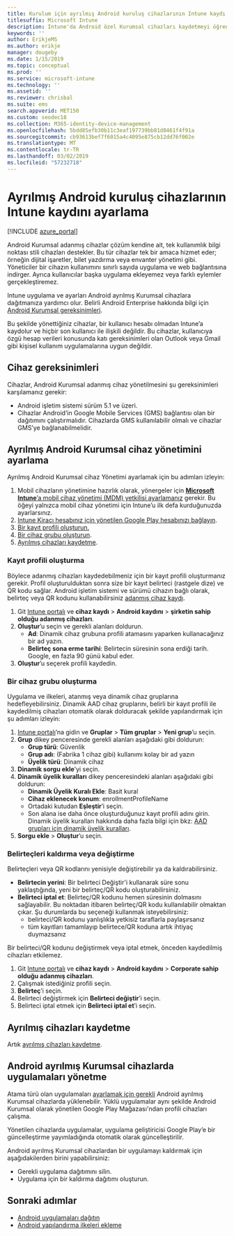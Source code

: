 ```yaml
---
title: Kurulum için ayrılmış Android kuruluş cihazlarının Intune kaydı
titlesuffix: Microsoft Intune
description: Intune'da Android özel Kurumsal cihazları kaydetmeyi öğrenin.
keywords: ''
author: ErikjeMS
ms.author: erikje
manager: dougeby
ms.date: 1/15/2019
ms.topic: conceptual
ms.prod: ''
ms.service: microsoft-intune
ms.technology: ''
ms.assetid: ''
ms.reviewer: chrisbal
ms.suite: ems
search.appverid: MET150
ms.custom: seodec18
ms.collection: M365-identity-device-management
ms.openlocfilehash: 5bdd85efb30b11c3eaf197739bb81d8461f4f91a
ms.sourcegitcommit: cb93613bef7f6015a4c4095e875cb12dd76f002e
ms.translationtype: MT
ms.contentlocale: tr-TR
ms.lasthandoff: 03/02/2019
ms.locfileid: "57232718"
---
```

# <a name="set-up-intune-enrollment-of-android-enterprise-dedicated-devices"></a>Ayrılmış Android kuruluş cihazlarının Intune kaydını ayarlama

[!INCLUDE [azure_portal](./includes/azure_portal.md)]

Android Kurumsal adanmış cihazlar çözüm kendine ait, tek kullanımlık bilgi noktası stili cihazları destekler. Bu tür cihazlar tek bir amaca hizmet eder; örneğin dijital işaretler, bilet yazdırma veya envanter yönetimi gibi. Yöneticiler bir cihazın kullanımını sınırlı sayıda uygulama ve web bağlantısına indirger. Ayrıca kullanıcılar başka uygulama ekleyemez veya farklı eylemler gerçekleştiremez.

Intune uygulama ve ayarları Android ayrılmış Kurumsal cihazlara dağıtmanıza yardımcı olur. Belirli Android Enterprise hakkında bilgi için [Android Kurumsal gereksinimleri](https://support.google.com/work/android/answer/6174145?hl=en&ref_topic=6151012).

Bu şekilde yönettiğiniz cihazlar, bir kullanıcı hesabı olmadan Intune’a kaydolur ve hiçbir son kullanıcı ile ilişkili değildir. Bu cihazlar, kullanıcıya özgü hesap verileri konusunda katı gereksinimleri olan Outlook veya Gmail gibi kişisel kullanım uygulamalarına uygun değildir.

## <a name="device-requirements"></a>Cihaz gereksinimleri

Cihazlar, Android Kurumsal adanmış cihaz yönetilmesini şu gereksinimleri karşılamanız gerekir:

- Android işletim sistemi sürüm 5.1 ve üzeri.
- Cihazlar Android’in Google Mobile Services (GMS) bağlantısı olan bir dağıtımını çalıştırmalıdır. Cihazlarda GMS kullanılabilir olmalı ve cihazlar GMS’ye bağlanabilmelidir.

## <a name="set-up-android-enterprise-dedicated-device-management"></a>Ayrılmış Android Kurumsal cihaz yönetimini ayarlama

Ayrılmış Android Kurumsal cihaz Yönetimi ayarlamak için bu adımları izleyin:

1. Mobil cihazların yönetimine hazırlık olarak, yönergeler için [**Microsoft Intune**’a mobil cihaz yönetimi (MDM) yetkilisi ayarlamanız](mdm-authority-set.md) gerekir. Bu öğeyi yalnızca mobil cihaz yönetimi için Intune’u ilk defa kurduğunuzda ayarlarsınız.
2. [Intune Kiracı hesabınız için yönetilen Google Play hesabınızı bağlayın](connect-intune-android-enterprise.md).
3. [Bir kayıt profili oluşturun.](#create-an-enrollment-profile)
4. [Bir cihaz grubu oluşturun](#create-a-device-group).
5. [Ayrılmış cihazları kaydetme](#enroll-the-dedicated-devices).

### <a name="create-an-enrollment-profile"></a>Kayıt profili oluşturma

Böylece adanmış cihazları kaydedebilmeniz için bir kayıt profili oluşturmanız gerekir. Profil oluşturulduktan sonra size bir kayıt belirteci (rastgele dize) ve QR kodu sağlar. Android işletim sistemi ve sürümü cihazın bağlı olarak, belirteç veya QR kodunu kullanabilirsiniz [adanmış cihaz kaydı](#enroll-the-dedicated-devices).

1. Git [Intune portalı](https://portal.azure.com) ve **cihaz kaydı** > **Android kaydını** > **şirketin sahip olduğu adanmış cihazları**.
2. **Oluştur**’u seçin ve gerekli alanları doldurun.
    - **Ad**: Dinamik cihaz grubuna profili atamasını yaparken kullanacağınız bir ad yazın.
    - **Belirteç sona erme tarihi**: Belirtecin süresinin sona erdiği tarih. Google, en fazla 90 günü kabul eder.
3. **Oluştur**’u seçerek profili kaydedin.

### <a name="create-a-device-group"></a>Bir cihaz grubu oluşturma

Uygulama ve ilkeleri, atanmış veya dinamik cihaz gruplarına hedefleyebilirsiniz. Dinamik AAD cihaz gruplarını, belirli bir kayıt profili ile kaydedilmiş cihazları otomatik olarak dolduracak şekilde yapılandırmak için şu adımları izleyin:

1. [Intune portalı](https://portal.azure.com)’na gidin ve **Gruplar** > **Tüm gruplar** > **Yeni grup**’u seçin.
2. **Grup** dikey penceresinde gerekli alanları aşağıdaki gibi doldurun:
    - **Grup türü**: Güvenlik
    - **Grup adı**: (Fabrika 1 cihaz gibi) kullanımı kolay bir ad yazın
    - **Üyelik türü**: Dinamik cihaz
3. **Dinamik sorgu ekle**’yi seçin.
4. **Dinamik üyelik kuralları** dikey penceresindeki alanları aşağıdaki gibi doldurun:
    - **Dinamik Üyelik Kuralı Ekle**: Basit kural
    - **Cihaz eklenecek konum**: enrollmentProfileName
    - Ortadaki kutudan **Eşleştir**’i seçin.
    - Son alana ise daha önce oluşturduğunuz kayıt profili adını girin.
    Dinamik üyelik kuralları hakkında daha fazla bilgi için bkz: [AAD grupları için dinamik üyelik kuralları](https://docs.microsoft.com/azure/active-directory/users-groups-roles/groups-dynamic-membership). 
5. **Sorgu ekle** > **Oluştur**’u seçin.

### <a name="replace-or-remove-tokens"></a>Belirteçleri kaldırma veya değiştirme

Belirteçleri veya QR kodlarını yenisiyle değiştirebilir ya da kaldırabilirsiniz.

- **Belirtecin yerini**: Bir belirteci Değiştir'i kullanarak süre sonu yaklaştığında, yeni bir belirteç/QR kodu oluşturabilirsiniz.
- **Belirteci iptal et**: Belirteç/QR kodunu hemen süresinin dolmasını sağlayabilir. Bu noktadan itibaren belirteç/QR kodu kullanılabilir olmaktan çıkar. Şu durumlarda bu seçeneği kullanmak isteyebilirsiniz:
    - belirteci/QR kodunu yanlışlıkla yetkisiz taraflarla paylaşırsanız
    - tüm kayıtları tamamlayıp belirtece/QR koduna artık ihtiyaç duymazsanız

Bir belirteci/QR kodunu değiştirmek veya iptal etmek, önceden kaydedilmiş cihazları etkilemez.

1. Git [Intune portalı](https://portal.azure.com) ve **cihaz kaydı** > **Android kaydını** > **Corporate sahip olduğu adanmış cihazları**.
2. Çalışmak istediğiniz profili seçin.
3. **Belirteç**’i seçin.
4. Belirteci değiştirmek için **Belirteci değiştir**’i seçin.
5. Belirteci iptal etmek için **Belirteci iptal et**’i seçin.

## <a name="enroll-the-dedicated-devices"></a>Ayrılmış cihazları kaydetme

Artık [ayrılmış cihazları kaydetme](android-dedicated-devices-fully-managed-enroll.md).

## <a name="managing-apps-on-android-enterprise-dedicated-devices"></a>Android ayrılmış Kurumsal cihazlarda uygulamaları yönetme

Atama türü olan uygulamaları [ayarlamak için gerekli](apps-deploy.md#assign-an-app) Android ayrılmış Kurumsal cihazlarda yüklenebilir. Yüklü uygulamalar aynı şekilde Android Kurumsal olarak yönetilen Google Play Mağazası'ndan profili cihazları çalışma.

Yönetilen cihazlarda uygulamalar, uygulama geliştiricisi Google Play’e bir güncelleştirme yayımladığında otomatik olarak güncelleştirilir.

Android ayrılmış Kurumsal cihazlardan bir uygulamayı kaldırmak için aşağıdakilerden birini yapabilirsiniz:
-   Gerekli uygulama dağıtımını silin.
-   Uygulama için bir kaldırma dağıtımı oluşturun.

## <a name="next-steps"></a>Sonraki adımlar
- [Android uygulamaları dağıtın](apps-deploy.md)
- [Android yapılandırma ilkeleri ekleme](device-profiles.md)
